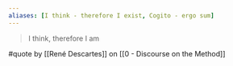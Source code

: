 ```yaml
---
aliases: [I think - therefore I exist, Cogito - ergo sum]
---
```


> I think, therefore I am

#quote  by [[René Descartes]] on [[0 - Discourse on the Method]]